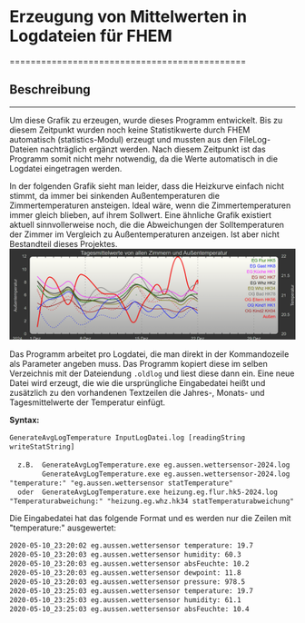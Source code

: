 # Erzeugung von Mittelwerten in Logdateien für FHEM
=============================================

## Beschreibung
---------------

Um diese Grafik zu erzeugen, wurde dieses Programm entwickelt. Bis zu diesem Zeitpunkt wurden noch keine Statistikwerte durch FHEM automatisch (statistics-Modul) erzeugt und mussten aus den FileLog-Dateien nachträglich ergänzt werden. Nach diesem Zeitpunkt ist das Programm somit nicht mehr notwendig, da die Werte automatisch in die Logdatei eingetragen werden.

In der folgenden Grafik sieht man leider, dass die Heizkurve einfach nicht stimmt, da immer bei sinkenden Außentemperaturen die Zimmertemperaturen ansteigen. Ideal wäre, wenn die Zimmertemperaturen immer gleich blieben, auf ihrem Sollwert. Eine ähnliche Grafik existiert aktuell sinnvollerweise noch, die die Abweichungen der Solltemperaturen der Zimmer im Vergleich zu Außentemperaturen anzeigen. Ist aber nicht Bestandteil dieses Projektes.
<img src="doc/Tagesmittelwerte.png" width="800">


Das Programm arbeitet pro Logdatei, die man direkt in der Kommandozeile als Parameter angeben muss. Das Programm kopiert diese im selben Verzeichnis mit der Dateiendung `.oldlog` und liest diese dann ein. Eine neue Datei wird erzeugt, die wie die ursprüngliche Eingabedatei heißt und zusätzlich zu den vorhandenen Textzeilen die Jahres-, Monats- und Tagesmittelwerte der Temperatur einfügt.

**Syntax:**
```
GenerateAvgLogTemperature InputLogDatei.log [readingString writeStatString]

  z.B.  GenerateAvgLogTemperature.exe eg.aussen.wettersensor-2024.log
        GenerateAvgLogTemperature.exe eg.aussen.wettersensor-2024.log "temperature:" "eg.aussen.wettersensor statTemperature"
  oder  GenerateAvgLogTemperature.exe heizung.eg.flur.hk5-2024.log "Temperaturabweichung:" "heizung.eg.whz.hk34 statTemperaturabweichung"
```

Die Eingabedatei hat das folgende Format und es werden nur die Zeilen mit "temperature:" ausgewertet:

```
2020-05-10_23:20:02 eg.aussen.wettersensor temperature: 19.7
2020-05-10_23:20:03 eg.aussen.wettersensor humidity: 60.3
2020-05-10_23:20:03 eg.aussen.wettersensor absFeuchte: 10.2
2020-05-10_23:20:03 eg.aussen.wettersensor dewpoint: 11.8
2020-05-10_23:20:03 eg.aussen.wettersensor pressure: 978.5
2020-05-10_23:25:03 eg.aussen.wettersensor temperature: 19.7
2020-05-10_23:25:03 eg.aussen.wettersensor humidity: 61.1
2020-05-10_23:25:03 eg.aussen.wettersensor absFeuchte: 10.4

